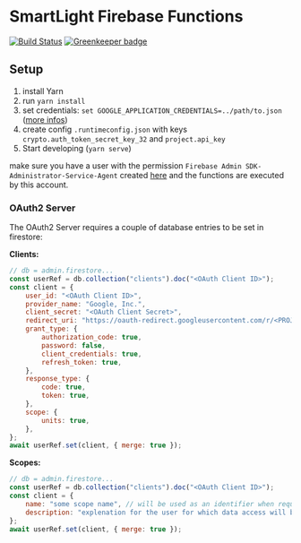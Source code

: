 # SmartLight Firebase Functions

[![Build Status](https://travis-ci.com/adrianjost/SmartLight-Google-Home.svg?branch=master)](https://travis-ci.com/adrianjost/SmartLight-Google-Home) [![Greenkeeper badge](https://badges.greenkeeper.io/adrianjost/SmartLight-Google-Home.svg)](https://greenkeeper.io/)

## Setup

1. install Yarn
1. run `yarn install`
1. set credentials: `set GOOGLE_APPLICATION_CREDENTIALS=../path/to.json` ([more infos](https://firebase.google.com/docs/admin/setup#initialize-sdk))
1. create config `.runtimeconfig.json` with keys `crypto.auth_token_secret_key_32` and `project.api_key`
1. Start developing (`yarn serve`)

make sure you have a user with the permission `Firebase Admin SDK-Administrator-Service-Agent` created [here](https://console.cloud.google.com/iam-admin/iam) and the functions are executed by this account.

### OAuth2 Server

The OAuth2 Server requires a couple of database entries to be set in firestore:

**Clients:**

```js
// db = admin.firestore...
const userRef = db.collection("clients").doc("<OAuth Client ID>");
const client = {
	user_id: "<OAuth Client ID>",
	provider_name: "Google, Inc.",
	client_secret: "<OAuth Client Secret>",
	redirect_uri: "https://oauth-redirect.googleusercontent.com/r/<PROJECT_ID>",
	grant_type: {
		authorization_code: true,
		password: false,
		client_credentials: true,
		refresh_token: true,
	},
	response_type: {
		code: true,
		token: true,
	},
	scope: {
		units: true,
	},
};
await userRef.set(client, { merge: true });
```

**Scopes:**

```js
// db = admin.firestore...
const userRef = db.collection("clients").doc("<OAuth Client ID>");
const client = {
	name: "some scope name", // will be used as an identifier when requesting access to resources (the sender defines and sends scope access requests)
	description: "explenation for the user for which data access will be granted",
};
await userRef.set(client, { merge: true });
```
